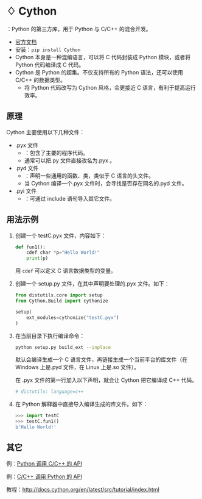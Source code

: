 # ♢ Cython

：Python 的第三方库，用于 Python 与 C/C++ 的混合开发。
- [官方文档](https://cython.readthedocs.io/en/latest/)
- 安装：`pip install Cython`
- Cython 本身是一种混编语言，可以将 C 代码封装成 Python 模块，或者将 Python 代码编译成 C 代码。
- Cython 是 Python 的超集。不仅支持所有的 Python 语法，还可以使用 C/C++ 的数据类型。
  - 将 Python 代码改写为 Cython 风格，会更接近 C 语言，有利于提高运行效率。

## 原理

Cython 主要使用以下几种文件：
- .pyx 文件
  - ：包含了主要的程序代码。
  - 通常可以把.py 文件直接改名为.pyx 。
- .pyd 文件
  - ：声明一些通用的函数、类，类似于 C 语言的头文件。
  - 当 Cython 编译一个.pyx 文件时，会寻找是否存在同名的.pyd 文件。
- .pyi 文件
  - ：可通过 include 语句导入其它文件。

## 用法示例

1.  创建一个 testC.pyx 文件，内容如下：
    ```py
    def fun1():
        cdef char *p="Hello World!"
        print(p)
    ```
    用 `cdef` 可以定义 C 语言数据类型的变量。

2.  创建一个 setup.py 文件，在其中声明要处理的.pyx 文件。如下：
    ```py
    from distutils.core import setup
    from Cython.Build import cythonize

    setup(
        ext_modules=cythonize("testC.pyx")
    )
    ```

3.  在当前目录下执行编译命令：
    ```sh
    python setup.py build_ext --inplace
    ```
    默认会编译生成一个 C 语言文件，再链接生成一个当前平台的库文件（在 Windows 上是.pyd 文件，在 Linux 上是.so 文件）。

    在 .pyx 文件的第一行加入以下声明，就会让 Cython 把它编译成 C++ 代码。
    ```py
    # distutils: language=c++
    ```

4.  在 Python 解释器中直接导入编译生成的库文件。如下：
    ```py
    >>> import testC
    >>> testC.fun1()
    b'Hello World!'
    ```

## 其它

例：[Python 调用 C/C++ 的 API](http://docs.cython.org/en/latest/src/tutorial/clibraries.html)

例：[C/C++ 调用 Python 的 API](http://docs.cython.org/en/latest/src/userguide/external_C_code.html)

教程：<http://docs.cython.org/en/latest/src/tutorial/index.html>
